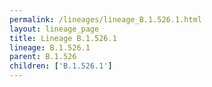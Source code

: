 ```yaml
---
permalink: /lineages/lineage_B.1.526.1.html
layout: lineage_page
title: Lineage B.1.526.1
lineage: B.1.526.1
parent: B.1.526
children: ['B.1.526.1']
---
```

